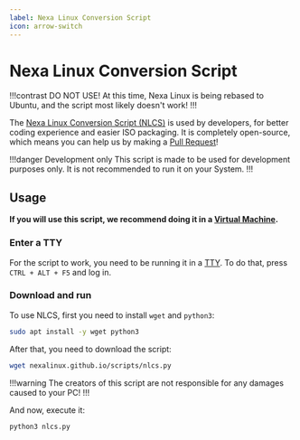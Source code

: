 ```yaml
---
label: Nexa Linux Conversion Script
icon: arrow-switch
---
```


# Nexa Linux Conversion Script

!!!contrast DO NOT USE!
At this time, Nexa Linux is being rebased to Ubuntu, and the script most likely doesn't work!
!!!

The [Nexa Linux Conversion Script (NLCS)](https://github.com/NexaLinux/scripts) is used by developers, for better coding experience and easier ISO packaging. It is completely open-source, which means you can help us by making a [Pull Request](https://github.com/NexaLinux/scripts/pulls)!

!!!danger Development only
This script is made to be used for development purposes only. It is not recommended to run it on your System.
!!!

## Usage

**If you will use this script, we recommend doing it in a [Virtual Machine](https://en.wikipedia.org/wiki/Virtual_machine).** <br>

### Enter a TTY

For the script to work, you need to be running it in a [TTY](<https://en.wikipedia.org/wiki/Tty_(Unix)>). To do that, press `CTRL + ALT + F5` and log in.

### Download and run

To use NLCS, first you need to install `wget` and `python3`:

```bash
sudo apt install -y wget python3
```

After that, you need to download the script:

```bash
wget nexalinux.github.io/scripts/nlcs.py
```

!!!warning
The creators of this script are not responsible for any damages caused to your PC!
!!!

And now, execute it:

```bash
python3 nlcs.py
```
